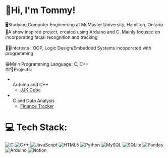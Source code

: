 # 👋Hi, I'm Tommy!
🖥️Studying Computer Engineering at McMaster University, Hamilton, Ontario<br/>🤖A show inspired project, created using Arduino and C. Mainly focused on incorporating facial recognition and tracking<br/><br>🧑‍💻Interests : OOP, Logic Design/Embedded Systems incoporated with programming<br/><br>😁Main Programming Language: C, C++<br>
##👾Projects:
- <br>Arduino and C++<br/>
  - [JJK Cube](https://github.com/Tendeez1/JJK-Cube)
- <br>C and Data Analysis<br/>
  - [Finance Tracker](https://github.com/Tendeez1/Finance-Tracker)
  


# 💻 Tech Stack:
![C](https://img.shields.io/badge/c-%2300599C.svg?style=for-the-badge&logo=c&logoColor=white) ![C++](https://img.shields.io/badge/c++-%2300599C.svg?style=for-the-badge&logo=c%2B%2B&logoColor=white) ![JavaScript](https://img.shields.io/badge/javascript-%23323330.svg?style=for-the-badge&logo=javascript&logoColor=%23F7DF1E) ![HTML5](https://img.shields.io/badge/html5-%23E34F26.svg?style=for-the-badge&logo=html5&logoColor=white) ![Python](https://img.shields.io/badge/python-3670A0?style=for-the-badge&logo=python&logoColor=ffdd54) ![MySQL](https://img.shields.io/badge/mysql-4479A1.svg?style=for-the-badge&logo=mysql&logoColor=white) ![SQLite](https://img.shields.io/badge/sqlite-%2307405e.svg?style=for-the-badge&logo=sqlite&logoColor=white) ![Pandas](https://img.shields.io/badge/pandas-%23150458.svg?style=for-the-badge&logo=pandas&logoColor=white) ![Arduino](https://img.shields.io/badge/-Arduino-00979D?style=for-the-badge&logo=Arduino&logoColor=white) ![Notion](https://img.shields.io/badge/Notion-%23000000.svg?style=for-the-badge&logo=notion&logoColor=white)
